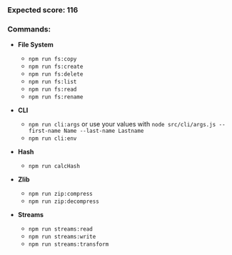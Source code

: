 ### Expected score: 116

### Commands:

* __File System__
  * `npm run fs:copy`
  * `npm run fs:create`
  * `npm run fs:delete`
  * `npm run fs:list`
  * `npm run fs:read`
  * `npm run fs:rename`


* __CLI__
  * `npm run cli:args` or use your values with `node src/cli/args.js --first-name Name --last-name Lastname`
  * `npm run cli:env`


* __Hash__
  * `npm run calcHash`

* __Zlib__
  * `npm run zip:compress`
  * `npm run zip:decompress`

* __Streams__
  * `npm run streams:read`
  * `npm run streams:write`
  * `npm run streams:transform`
